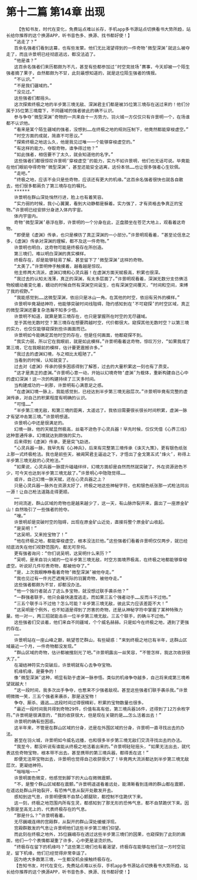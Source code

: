 # 第十二篇 第14章 出现
        【告知书友，时代在变化，免费站点难以长存，手机app多书源站点切换看书大势所趋，站长给你推荐的这个换源APP，听书音色多、换源、找书都好使！】
       “逃走了？”
       百余名强者们看到这幕，也有些发蒙。他们无比渴望得到的一件奇物‘微型深渊’就这么被夺走了，而且许景明已经彻底逃远，都没法追了。
       “他是谁？”
       这百余名强者们来历都颇为不凡，甚至有些都参加过‘时空竞技场’赛事，今天却被一个陌生强者摘了果子，自然都颇为不甘，此刻最想知道的，就是这位陌生强者的情报。
       “不认识。”
       “不是我们疆域的。”
       “没见过。”
       这些强者们都摇头。
       这次探索终极之地的半步第三境无敌、深渊君主们都是被35位第三境存在送过来的！他们分属于35位第三境麾下，不同疆域的强者彼此的确不认识。
       参与争夺‘微型深渊’奇物的一共来自十一方势力，羽火城一方仅仅只有许景明一个，在场谁都不认识他。
       “看来是某个陌生疆域的强者，没想到……在终极之地的规则压制下，他竟然都能穿梭虚空。”
       “时空方面的成就，简直不可思议。”
       “探索终极之地这么久，他是我见过唯一一个能够穿梭虚空的。”
       “有这样的能力，夺取奇物，谁争得过他？”
       “如此强者，相信要不了太久，就会知道他的名字。”
       这些强者们都很惊叹许景明‘穿梭虚空’的能力，实力不如许景明，他们也无话可说。毕竟能在他们眼前夺得奇物‘微型深渊’，甚至还能安全逃离，这份本领……也让很多强者心生钦佩。
       “走吧。”
       “终极之地，应该不会只是些奇物，应该还有更大的机缘。”这百余名强者很快也就各自散去，他们很多都肩负了第三境存在的嘱托。
       ******
       许景明在群山深处悄然行进，脸上也有着笑容。
       “实力弱的时候，我小心翼翼，看到大动静都是躲着。实力强了，才有资格去争真正的宝物。”许景明已经安排分身进入体内宇宙。
       体内宇宙内。
       奇物‘微型深渊’悬浮在那，许景明的一个分身在此，正盘膝坐在苍茫大地上，观看着这奇物。
       “即便是《虚渊》传承，也只是模彷了真正深渊的一小部分。”许景明观看着，“甚至论信息之多，《虚渊》传承对深渊的理解，都不及这一件奇物。”
       许景明也明白，这奇物可能是终极存在所创造。
       第三境们，难以明白深渊的真实模样。
       终极存在，却是能够轻易了解，甚至留下了‘微型深渊’这样的奇物。
       “太美了。”许景明伸手触摸着，越看越是惊叹。
       他主修两大流派，虚渊幻境和心灵兵器！在虚渊方面天赋极高，积累也很深。
       “我过去的认知太浅薄，真正的深渊，有太多层面了。”许景明观看着，深渊无数分支仿佛活物般蠕动着变化着，蠕动的时候自然有深渊空间诞生，也有深渊空间覆灭，“时间和空间，束缚了我的视野。”
       “我能感觉到……这微型深渊，依旧只是冰山一角。在其他的时空，依旧有另外的模样。”
       许景明毕竟凝结神符，他能够突破时间线阻碍，隐约感知到在‘不可窥探’的时空区域，真正的微型深渊还要复杂浩瀚不知多少倍。
       许景明不知道，就算是第三境存在，也只是掌握所在时空的无尽疆域。
       至于其他无数时空？第三境存在想要跨越时空，代价都很大。窥探其他无数时空？以第三境的实力，也仅仅能够窥探到些许画面而已。
       许景明如今能确定其他时空的存在，但是任何画面，他都窥探不到。
       “我实力弱，所以它在我眼前，就是如此模样。”许景明看着这奇物，惊叹万分，“如果我成了第三境，它在我眼前的模样，估计要更震撼许多。”
       “我过去的虚渊幻境，与之相比太粗陋了。”
       当看到的时候，认知就变了。
       过去对《虚渊》传承的很多困惑得到了解答，过去的大量积累这一刻也有了质变。
       “这才是真正的虚渊。”许景明心意一动，开始以幻境奇物‘虚渊’为载体，重新构建自己心中的虚幻深渊！这一次的构建持续了三天多时间。
       当构建成功的一刹那，许景明有心满意足之感。
       “在虚渊幻境一脉上，我能感觉到，已经达到半步第三境无敌层次。”许景明毕竟有完整的虚渊传承，对自己的积累程度有明确的认识。
       “可惜……”
       “半步第三境无敌，和第三境的距离，太遥远了。我依旧需要很长很长时间积累，虚渊一脉才有望冲击第三境。”许景明想道。
       许景明心中还是很满足的。
       幻境一脉，他的天赋显然极高，丝毫不逊色于心灵兵器！早先时候，仅仅凭借《心界三线》这种普通传承，幻境就达到颇强的实力。
       后来得到《虚渊》传承，更是突飞勐进。
       “心灵兵器一脉，我早先有《心神兵》，后来有完整第三境传承《诛灭九策》，更有银色纸张上那一式终极枪法。我也是前些天，被阊冥君主逼迫之下，才悟出了金戈第五式‘烽火’，称得上半步第三境无敌的心灵枪法。”
       “如果说，心灵兵器一脉提升磕磕绊绊，幻境方面却是自然而然就突破了。外在资源逊色不少，可今天也达到半步第三境无敌了。”许景明心中隐隐觉得……
       或许，自己幻境一脉天赋，还在心灵兵器之上？
       只是心灵兵器一脉外在资源太好了，终极之地这些神秘字符，也和银色纸张那一式枪法同出一源！让自己枪法道路走得更顺。
       ……
       时间流逝，群山区域的奇物也是越来越少了，这一天，有山脉炸裂开来，露出了一座原金矿山！自然吸引了一些强者的抢夺。
       “嗖。”
       许景明却是突破时空的阻碍，出现在原金矿山近处，直接将整个原金矿山收起。
       “是吴明！”
       “这吴明，又来抢宝物了！”
       “他在终极之地，都能穿梭虚空，根本没法拦他。”这些强者们看着许景明仅仅两步，就已经彻底消失在他们视野范围内，都无可奈何。
       更有强者询问：“你们说吴明，这吴明什么来历？”
       “吴明，是来自羽火城的一位半步第三境无敌，时空方面境界极高，在终极之地都能够穿梭虚空。听说好几件珍贵奇物，都被他夺了。”
       “是，上次我眼睁睁看着奇物‘微型深渊’被他夺走。”
       “我也见过有一件光芒遮掩天际的羽翼奇物，被他夺走。”
       这些强者都颇为不甘，却都没办法。
       “他一个独行者就占了这么多宝物，就没想过联手袭杀他？”
       “一群强者联手，他只会最快速度逃走。而如果三五个强者动手……反而斗不过他。”
       “三五个联手斗不过他？怎么可能？半步第三境无敌，彼此实力应该差距不大！”
       “这吴明是个例外，也不知道是得到了厉害的奇物，还是从神秘字符中掌握了某种特殊力量。他一对一，两三招就能击杀一位半步第三境无敌。三五个联手，的确斗不过他。”
       这些强者们交谈着，他们来自不同疆域，个个威名赫赫。只是如今在终极之地，遇到了更强的存在。
       ……
       许景明站在一座山峰之巅，眺望苍茫群山，有些疑惑：“来到终极之地已有半年，这群山区域最近一个月，一件奇物都没发现。”
       “群山区域的奇物，估计都被搜刮光了吧。”许景明露出一丝笑容，“不管怎样，我这次收获很大了。”
       在凝结神符实力突破后，许景明就有心去争夺宝物。
       机缘机缘，是要争的！
       像‘微型深渊’这种，明显有助于虚渊一脉参悟。类似的机缘争夺越多，自己将来成第三境希望就越大！
       “这一段时间，我多次出手争夺，也惹来不少强者敌视。甚至这些强者们联手袭杀我。”许景明微微一笑，三五个强者来袭杀，那是送宝物！
       争夺、厮杀、遁逃……这段时间过得很精彩，积累的宝物数量也很多。
       “最近一段时间我共得到奇物29件，价值有高有低，第三境兵器16件，还得到了12万余枚字符。”许景明是很满意的，“我的收获很大，但是现在关键的是……怎么活着出去！”
       许景明的确有些困惑。
       这半年来，不管是在群山区域的分身，还是在外围区域的分身，许景明一直寻找出去的办法。
       甚至在羽火城，许景明如今威名远播，也和很多半步第三境无敌们交流寻找出去的办法。
       “我至今，都没听说有谁能从终极之地活着出来的。”许景明轻轻摇头，“如果无法出去，就代表这些奇物宝物，根本带不出去。甚至携带的第三境兵器，都得丢在这！”
       即便无法带宝物出去，许景明也觉得自己收获很大了！毕竟两大流派都达到半步第三境无敌层次，更凝结神符。
       “嗡嗡嗡~~~”
       许景明面色微变，他感觉到脚下的大山在微微震颤。
       “不，是整个群山区域都在震颤。”许景明遥遥看着远处，能清晰看到连绵的群山都在震颤，在遥远处群山开始裂开，有恐怖气息从裂开处散发开去。
       感知到这气息，许景明便情不自禁心颤腿软，都控制不住跪伏下来。
       这一刻，终极之地范围内所有生灵，都感知到了那无形的恐怖气息，都不自禁跪伏下来。因为那是至高无上的，代表终极存在的气息。
       “那是什么？”许景明看着。
       无尽巍峨连绵的宫殿群，从裂开的群山深处缓缓浮现。
       宫殿群散发的气息让许景明他们这些半步第三境们仰望。
       而此刻在终极之地外，35位巍峨存在透过这些半步第三境们的因果，也窥探到了此刻的画面，他们一个个表情都凝重了许多，心中更是滚烫炽热。
       “终极存在留下的机缘吗？”这些第三境们也有着渴望，终极存在能够在他们这一方时空驻足，留下机缘，他们已经觉得非常幸运了。
       因为绝大多数第三境，一生都没机会接触终极存在。
       【告知书友，时代在变化，免费站点难以长存，手机app多书源站点切换看书大势所趋，站长给你推荐的这个换源APP，听书音色多、换源、找书都好使！】